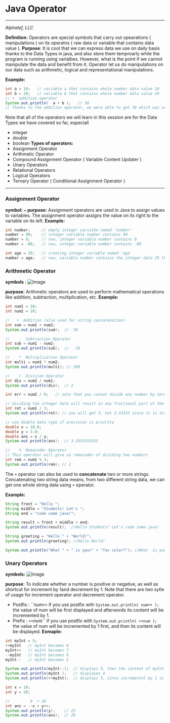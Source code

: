 # Java Operator 
---
*Alphalef, LLC* 

**Definition**:  Operators are special symbols that carry out opearations ( manipulations ) on its operatns ( raw data or variable that contains data value ).
**Purpose**:  It is cool that we can express data we use on daily basis thanks to the Data Types in java, and also store them temproarly while the program is running using varialbes.  However, what is the point if we cannot manipulate the data and benefit from it.  Operator let us do manipulations on our data such as arithmetic, logical and representational manipulations.

**Example:** 
```java
int a = 10;   // variable a that contains whole number data value 10
int b = 20;   // variable b that contains whole number data value 20
// +  addition operator 
System.out.println(  a + b );   // 30 
// Thanks to the addition operator, we were able to get 30 which was very hard for us if we do manually. Afterall, who would enjoy adding numbers. 
```

Note that all of the operators we will learn in this session are for the Data Types we have covered so far, especiall 
- integer
- double 
- boolean 
**Types of operators:**
- Assignment Operator 
- Arithmetic Operator 
- Compound Assignment Operator ( Variable Content Updater ) 
- Unary Operators 
- Relational Operators
- Logical Operators
- Ternary Operator ( Conditional Assignment Operator )

---
### Assignment Operator
**symbol:**   `=` 
**purpose:**   Assignment operators are used in Java to assign values to variables. The assignment operator assigns the value on its right to the variable on its left.
**Example:**
```java
int number;     // empty integer varialbe named 'number'
number = 90;    // integer variable number contains 90 
number = 0;     // now, integer variable number contains 0
number = -80;   // now, integer variable number contains -80

int age = 29;   // creating integer variable named 'age'
number = age;   // now, variable number contains the integer data 29 that was stored in variable age
```
### 
### Arithmetic Operator
**symbols** : 
![Image](https://www.dropbox.com/s/ud1u46baffm1iye/ByAAB_ZTL_SystF_WaL.png?dl=1)

**purpose**:  Arithmetic operators are used to perform mathematical operations like addition, subtraction, multiplication, etc.
**Example:**
```java
int num1 = 10;
int num2 = 20;

//   +  Addition (also used for string concatenation)
int sum = num1 + num2;
System.out.println(sum);  //  30

//    -  Subtraction Operator
int sub = num1 - num2;
System.out.println(sub);  //  -10

//    *  Multiplication Operator
int multi = num1 * num2;
System.out.println(multi); // 200

//    /	 Division Operator
int div = num2 / num1;
System.out.println(div);  // 2

int err = num2 / 0;   // note that you cannot divide any number by zero, uncomment this 

// dividing tow integer data will result in any fractional part of the result will be ignored.
int ret = num1 / 3;  
System.out.println(ret); // you will get 3, not 3.33333 since it is integer data type division

// use double data type if precision is priority
double x = 10.0;
double y = 3.0;
double ans = x / y;  
System.out.println(ans);  // 3.3333333335

//    %  Remainder Operator
// This operator will give us remainder of dividing two numbers
int rem = num1 % 3;
System.out.println(rem); // 1
```

The `+` operator can also be used to **concatenate** two or more strings.
Concatenating two string data means, from two different string data, we can get one whole string data using `+` operator. 

**Example:** 
```java
String front = "Hello ";
String middle = "Students! Let's ";
String end = "code some java!";

String result = front + middle + end;
System.out.println(result);  //Hello Students! Let's code some java!

String greeting = "Hello " + "World!";
System.out.println(greeting); //Hello World!

System.out.println("What " + " is your" + "fav color?"); //What  is yourfav color?
```



### Unary Operators
 **symbols:** 
![Image](https://www.dropbox.com/s/nf25m5qea2ljohd/ByAAB_ZTL_Sk0pFFZaI.png?dl=1)

**purpose**:  To indicate whether a number is positive or negative, as well as shortcut for increment by 1and decrement by 1.    Note that there are two sytle of usage for increment operator and decrement operator. 
- Postfix  :    ``num`++`     if you use postfix with `System.out.println( num++ );`  the value of num will be first displayed and afterwords its content will be incremented by 1. 
- Prefix   :    `++`num``      if you use postfix with `System.out.println( ++num );`  the value of num will be incremented by 1 first, and then its content will be displayed. 
**Exmaple:**
```java
int myInt = 5;
++myInt   // myInt becomes 6
myInt++   // myInt becomes 7
--myInt   // myInt becomes 6
myInt--   // myInt becomes 5

System.out.println(myInt--);  // displays 5, then the content of myInt will be decremente by 1
System.out.println(myInt );   // displayes 4
System.out.println(++myInt);  // displays 5, since incremental by 1 is done first and then value was displayed

int x = 10;
int y = 20;

//         9  + 20
int ans = --x + y++;
System.out.println(y);    // 21
System.out.println(ans);  // 29
```









